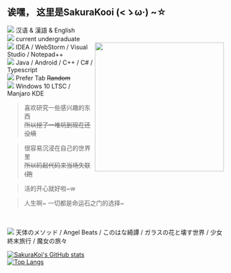 ## 诶嘿， 这里是SakuraKooi (<ゝω·) ~☆

<img src="https://cdn.jsdelivr.net/gh/primer/octicons/icons/globe-16.svg"> 汉语 & 漢語 & English\
<img src="https://cdn.jsdelivr.net/gh/primer/octicons/icons/mortar-board-16.svg"> current undergraduate\
<img align="right" src="https://cdn.jsdelivr.net/gh/SakuraKoi/SakuraKoi/illust_87341761_20210317_181450.png" width='300px'>
<img src="https://cdn.jsdelivr.net/gh/primer/octicons/icons/rocket-16.svg"> IDEA / WebStorm / Visual Studio / Notepad++\
<img src="https://cdn.jsdelivr.net/gh/primer/octicons/icons/code-16.svg"> Java / Android / C++ / C# / Typescript\
<img src="https://cdn.jsdelivr.net/gh/primer/octicons/icons/quote-16.svg"> Prefer Tab <s>Random</s>\
<img src="https://cdn.jsdelivr.net/gh/primer/octicons/icons/device-desktop-16.svg"> Windows 10 LTSC / Manjaro KDE

> 喜欢研究一些感兴趣的东西\
> <s>所以挖了一堆坑到现在还没填</s>

> 很容易沉浸在自己的世界里\
> <s>所以码起代码来当场失联 (跑</s>

> 活的开心就好啦~w

> 人生啊~ 一切都是命运石之门的选择~
> 
<br/><br/>
<img src="https://cdn.jsdelivr.net/gh/primer/octicons/icons/heart-16.svg"> 天体のメソッド / Angel Beats / このはな綺譚 / ガラスの花と壊す世界 / 少女終末旅行 / 魔女の旅々

[![SakuraKoi's GitHub stats](https://github-readme-stats.vercel.app/api?username=sakurakoi&count_private=true&show_icons=true)]()\
[![Top Langs](https://github-readme-stats.vercel.app/api/top-langs/?username=sakurakoi&layout=compact)]()

